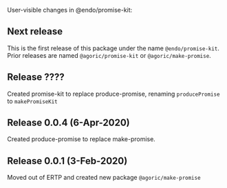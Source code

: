 User-visible changes in @endo/promise-kit:

## Next release

This is the first release of this package under the name `@endo/promise-kit`.
Prior releases are named `@agoric/promise-kit` or `@agoric/make-promise`.

## Release ????

Created promise-kit to replace produce-promise, renaming `producePromise` to `makePromiseKit`

## Release 0.0.4 (6-Apr-2020)

Created produce-promise to replace make-promise.

## Release 0.0.1 (3-Feb-2020)

Moved out of ERTP and created new package `@agoric/make-promise`
